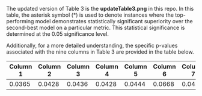 The updated version of Table 3 is the **updateTable3.png** in this repo. In this table, the asterisk symbol (*) is used to denote instances where the top-performing model demonstrates statistically significant superiority over the second-best model on a particular metric. This statistical significance is determined at the 0.05 significance level.

Additionally, for a more detailed understanding, the specific p-values associated with the nine columns in Table 3 are provided in the table below.

| Column 1 | Column 2 | Column 3 | Column 4 | Column 5 | Column 6 | Column 7 | Column 8 | Column 9 |
| -------- | -------- | -------- | -------- | -------- | -------- | -------- | -------- | -------- |
| 0.0365   | 0.0428   | 0.0436   | 0.0428   | 0.0444   | 0.0668   | 0.0435   | 0.0735   | 0.0261   |
